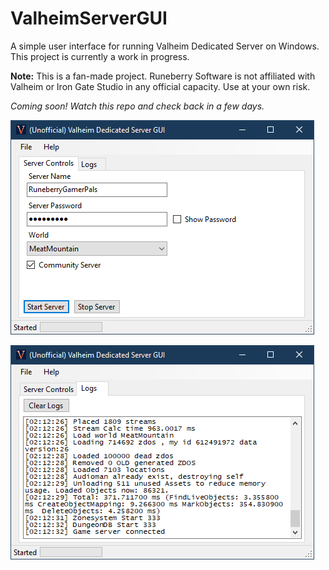 # ValheimServerGUI
A simple user interface for running Valheim Dedicated Server on Windows. This project is currently a work in progress.

**Note:** This is a fan-made project. Runeberry Software is not affiliated with Valheim or Iron Gate Studio in any official capacity. Use at your own risk.

_Coming soon! Watch this repo and check back in a few days._

![](img/Screenshot-1.png)

![](img/Screenshot-2.png)
